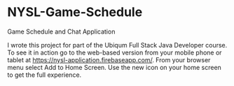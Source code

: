 # NYSL-Game-Schedule
Game Schedule and Chat Application

I wrote this project for part of the Ubiqum Full Stack Java Developer course. To see it in action go to the web-based version from your mobile phone or tablet at https://nysl-application.firebaseapp.com/. From your browser menu select Add to Home Screen. Use the new icon on your home screen to get the full experience.
